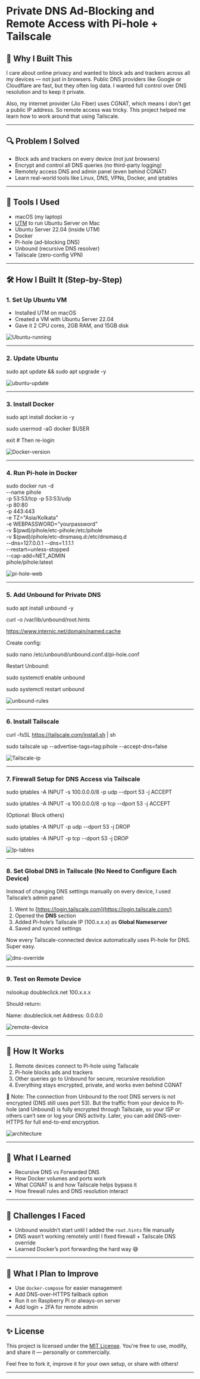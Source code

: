  # Private DNS Ad-Blocking and Remote Access with Pi-hole + Tailscale

## 👋 Why I Built This

I care about online privacy and wanted to block ads and trackers across all my devices — not just in browsers. Public DNS providers like Google or Cloudflare are fast, but they often log data. I wanted full control over DNS resolution and to keep it private.

Also, my internet provider (Jio Fiber) uses CGNAT, which means I don't get a public IP address. So remote access was tricky. This project helped me learn how to work around that using Tailscale.

---

## 🔍 Problem I Solved

* Block ads and trackers on every device (not just browsers)
* Encrypt and control all DNS queries (no third-party logging)
* Remotely access DNS and admin panel (even behind CGNAT)
* Learn real-world tools like Linux, DNS, VPNs, Docker, and iptables

---

## 🧰 Tools I Used

* macOS (my laptop)
* [UTM](https://mac.getutm.app/) to run Ubuntu Server on Mac
* Ubuntu Server 22.04 (inside UTM)
* Docker
* Pi-hole (ad-blocking DNS)
* Unbound (recursive DNS resolver)
* Tailscale (zero-config VPN)

---

## 🛠️ How I Built It (Step-by-Step)

### 1. Set Up Ubuntu VM

* Installed UTM on macOS
* Created a VM with Ubuntu Server 22.04
* Gave it 2 CPU cores, 2GB RAM, and 15GB disk

![Ubuntu-running](/screenshots/Ubuntu-UTM.png)

---

### 2. Update Ubuntu

sudo apt update && sudo apt upgrade -y

![ubuntu-update](/screenshots/Ubuntu-Update.png)

---

### 3. Install Docker


sudo apt install docker.io -y


sudo usermod -aG docker $USER


exit  # Then re-login



![Docker-version](/screenshots/Docker-version.png)

---

### 4. Run Pi-hole in Docker


sudo docker run -d \
  --name pihole \
  -p 53:53/tcp -p 53:53/udp \
  -p 80:80 \
  -p 443:443 \
  -e TZ="Asia/Kolkata" \
  -e WEBPASSWORD="yourpassword" \
  -v $(pwd)/pihole/etc-pihole:/etc/pihole \
  -v $(pwd)/pihole/etc-dnsmasq.d:/etc/dnsmasq.d \
  --dns=127.0.0.1 --dns=1.1.1.1 \
  --restart=unless-stopped \
  --cap-add=NET_ADMIN \
  pihole/pihole:latest


![pi-hole-web](/screenshots/Pihole-web-ui.png)

---

### 5. Add Unbound for Private DNS

sudo apt install unbound -y



curl -o /var/lib/unbound/root.hints



 https://www.internic.net/domain/named.cache


Create config:


sudo nano /etc/unbound/unbound.conf.d/pi-hole.conf


Restart Unbound:


sudo systemctl enable unbound



sudo systemctl restart unbound



![unbound-rules](/screenshots/unbound+pi-hole-integration.png)

---

### 6. Install Tailscale


curl -fsSL https://tailscale.com/install.sh | sh




sudo tailscale up --advertise-tags=tag:pihole --accept-dns=false


![Tailscale-ip](/screenshots/Tailscale-ip.png)

---

### 7. Firewall Setup for DNS Access via Tailscale

sudo iptables -A INPUT -s 100.0.0.0/8 -p udp --dport 53 -j ACCEPT


sudo iptables -A INPUT -s 100.0.0.0/8 -p tcp --dport 53 -j ACCEPT


(Optional: Block others)


sudo iptables -A INPUT -p udp --dport 53 -j DROP


sudo iptables -A INPUT -p tcp --dport 53 -j DROP


![Ip-tables](/screenshots/IP-table-rules.png)

---

### 8. Set Global DNS in Tailscale (No Need to Configure Each Device)

Instead of changing DNS settings manually on every device, I used Tailscale’s admin panel:

1. Went to [https://login.tailscale.com](https://login.tailscale.com/)
2. Opened the **DNS** section
3. Added Pi-hole’s Tailscale IP (100.x.x.x) as **Global Nameserver**
4. Saved and synced settings

Now every Tailscale-connected device automatically uses Pi-hole for DNS. Super easy.

![dns-override](/screenshots/Tailscale-global-dns.png)

---

### 9. Test on Remote Device


nslookup doubleclick.net 100.x.x.x


Should return:


Name: doubleclick.net
Address: 0.0.0.0


![remote-device](/screenshots/nslookup-remote-device.png)

---

## 🔄 How It Works

1. Remote devices connect to Pi-hole using Tailscale
2. Pi-hole blocks ads and trackers
3. Other queries go to Unbound for secure, recursive resolution
4. Everything stays encrypted, private, and works even behind CGNAT


📝 Note: The connection from Unbound to the root DNS servers is not encrypted (DNS still uses port 53).
But the traffic from your device to Pi-hole (and Unbound) is fully encrypted through Tailscale, so your ISP or others can’t see or log your DNS activity.
Later, you can add DNS-over-HTTPS for full end-to-end encryption.


![architecture](/screenshots/Network-diagram.png)

---

## 🤯 What I Learned

* Recursive DNS vs Forwarded DNS
* How Docker volumes and ports work
* What CGNAT is and how Tailscale helps bypass it
* How firewall rules and DNS resolution interact

---

## 😤 Challenges I Faced

* Unbound wouldn’t start until I added the `root.hints` file manually
* DNS wasn’t working remotely until I fixed firewall + Tailscale DNS override
* Learned Docker’s port forwarding the hard way 😅

---

## 🚀 What I Plan to Improve

* Use `docker-compose` for easier management
* Add DNS-over-HTTPS fallback option
* Run it on Raspberry Pi or always-on server
* Add login + 2FA for remote admin

---

## ✨ License

This project is licensed under the [MIT License](LICENSE).
You're free to use, modify, and share it — personally or commercially.

Feel free to fork it, improve it for your own setup, or share with others!

---
